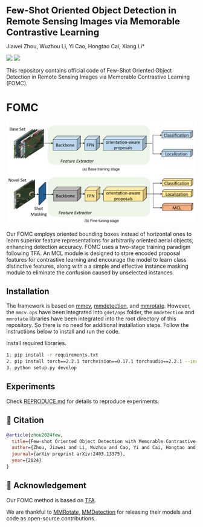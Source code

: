 
<font size='5'>**Few-Shot Oriented Object Detection in Remote Sensing Images via Memorable Contrastive Learning**</font>

Jiawei Zhou, Wuzhou Li, Yi Cao, Hongtao Cai, Xiang Li*

<a href='https://github.com/BriFuture/fomc'><img src='https://img.shields.io/badge/Project-Page-Green'></a> <a href='https://arxiv.org/abs/2403.13375'><img src='https://img.shields.io/badge/Paper-Arxiv-red'></a>


This repository contains official code of Few-Shot Oriented Object Detection in Remote Sensing Images via Memorable Contrastive Learning (FOMC). 

# FOMC
<center>
    <img src="fig_overview.png" alt="The overall architecture of our proposed FOMC model.">
</center>

Our FOMC employs oriented bounding boxes instead of horizontal ones to learn superior feature representations for arbitrarily oriented aerial objects, enhancing detection accuracy. FOMC uses a two-stage training paradigm following TFA. An MCL module is designed to store encoded proposal features for contrastive learning and encourage the model to learn class distinctive features, along with a a simple and effective instance masking module to eliminate the confusion caused by unselected instances. 

## Installation

The framework is based on [mmcv](https://github.com/open-mmlab/mmcv), [mmdetection](https://github.com/open-mmlab/mmdetection), and [mmrotate](https://github.com/open-mmlab/mmrotate). However, the `mmcv.ops` have been integrated into `gdet/ops` folder, the `mmdetection` and `mmrotate` libraries have been integrated into the root directory of this repository. So there is no need for additional installation steps. Follow the instructions below to install and run the code.

Install required libraries.

```bash
1. pip install -r requirements.txt
2. pip install torch==2.2.1 torchvision==0.17.1 torchaudio==2.2.1 --index-url https://download.pytorch.org/whl/cu121
3. python setup.py develop
```

## Experiments
Check [REPRODUCE.md](REPRODUCE.md) for details to reproduce experiments.


## 📜 Citation

```bibtex
@article{zhou2024few,
  title={Few-shot Oriented Object Detection with Memorable Contrastive Learning in Remote Sensing Images},
  author={Zhou, Jiawei and Li, Wuzhou and Cao, Yi and Cai, Hongtao and Li, Xiang},
  journal={arXiv preprint arXiv:2403.13375},
  year={2024}
}
```

## 🙏 Acknowledgement
Our FOMC method is based on [TFA](https://arxiv.org/abs/2003.06957).

We are thankful to [MMRotate](https://github.com/open-mmlab/mmrotate), [MMDetection](https://github.com/open-mmlab/mmdetection) for releasing their models and code as open-source contributions.
